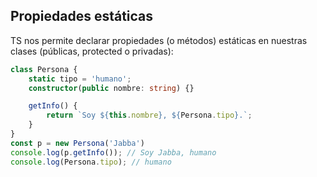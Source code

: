 ## Propiedades estáticas

TS nos permite declarar propiedades (o métodos) estáticas en nuestras clases (públicas, protected o privadas):

```ts
class Persona {
    static tipo = 'humano';
    constructor(public nombre: string) {}

    getInfo() {
        return `Soy ${this.nombre}, ${Persona.tipo}.`;
    }
}
const p = new Persona('Jabba')
console.log(p.getInfo()); // Soy Jabba, humano
console.log(Persona.tipo); // humano
```